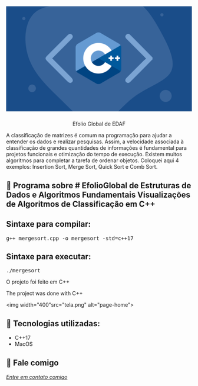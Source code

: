 <h1 align="center">
    <img width="600" src="cplusplus.png" />
</h1>


<p align="center">
Efolio Global de EDAF
  
A classificação de matrizes é comum na programação para ajudar a entender os dados e realizar pesquisas. Assim, a velocidade associada à classificação de grandes quantidades de informações é fundamental para projetos funcionais e otimização do tempo de execução. Existem muitos algoritmos para completar a tarefa de ordenar objetos.
Coloquei aqui 4 exemplos:
Insertion Sort, Merge Sort, Quick Sort e Comb Sort.

</p>

📌 Programa sobre # EfolioGlobal de Estruturas de Dados e Algoritmos Fundamentais
Visualizações de Algoritmos de Classificação em C++
------------------

## Sintaxe para compilar:

<pre>g++ mergesort.cpp -o mergesort -std=c++17</pre>

## Sintaxe para executar:
<pre>./mergesort </pre>


O projeto foi feito em C++


The project was done with C++


<img width="400"src="tela.png" alt="page-home">


🔧 Tecnologias utilizadas:
------------------

- C++17
- MacOS

💬 Fale comigo
------------------
[*Entre em contato comigo*](https://www.linkedin.com/in/ivo-baptista-3712144/)

